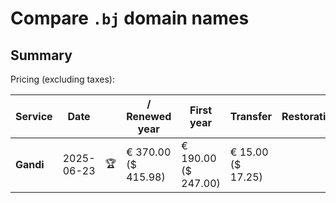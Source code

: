 # Compare `.bj` domain names

## Summary

Pricing (excluding taxes):

| Service | Date |  | / Renewed year | First year | Transfer | Restoration |
|--|--|--|--|--|--|--|
| **Gandi** | 2025-06-23 | 🏆 | € 370.00<br>($ 415.98) | € 190.00<br>($ 247.00) | € 15.00<br>($ 17.25) |  |
